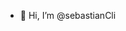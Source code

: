 - 👋 Hi, I’m @sebastianCli


<!---
sebastianCli/sebastianCli is a ✨ special ✨ repository because its `README.md` (this file) appears on your GitHub profile.
You can click the Preview link to take a look at your changes.
--->
